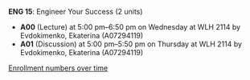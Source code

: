 **ENG 15**: Engineer Your Success (2 units)

- **A00** (Lecture) at 5:00 pm–6:50 pm on Wednesday at WLH 2114 by Evdokimenko, Ekaterina (A07294119)
- **A01** (Discussion) at 5:00 pm–5:50 pm on Thursday at WLH 2114 by Evdokimenko, Ekaterina (A07294119)

[Enrollment numbers over time](./ENG15.tsv)
